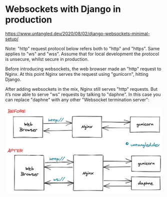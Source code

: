 # Websockets with Django in production
https://www.untangled.dev/2020/08/02/django-websockets-minimal-setup/

Note: "http" request protocol below refers both to "http" and "https". Same applies to "ws" and "wss". Assume that for local development the protocol is unsecure, whilst secure in production.

Before introducing websockets, the web browser made an "http" request to Nginx. At this point Nginx serves the request using "gunicorn", hitting Django.

After adding websockets in the mix, Nginx still serves "http" requests. But it’s now able to serve "ws" requests by talking to "daphne". In this case you can replace "daphne" with any other "Websocket termination server":

![](blueprint.png)